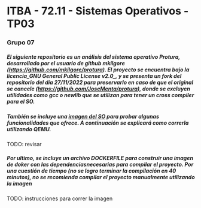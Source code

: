 # ITBA - 72.11 - Sistemas Operativos - TP03
### Grupo 07

##### El siguiente repositorio es un análisis del sistema operativo _Protura_, desarrollado por el usuario de github _mkilgore_ (https://github.com/mkilgore/protura). El proyecto se encuentra bajo la licencia_GNU General Public License v2.0_, y se presenta un fork del repositorio del día 27/11/2022 para preservarlo en caso de que el original se cancele (https://github.com/JoseMenta/protura), donde se excluyen utilidades como gcc o newlib que se utilizan para tener un cross compiler para el SO.

##### También se incluye una [imagen del SO](https://github.com/mkilgore/protura/releases/tag/v0.9.1) para probar algunas funcionalidades que ofrece. A continuación se explicará como correrla utilizando _QEMU_. 

TODO: revisar
##### Por ultimo, se incluye un archivo _DOCKERFILE_ para construir una imagen de doker con las dependenciasnecesarias para compilar el proyecto. Por una cuestión de tiempo (no se logro terminar la compilación en 40 minutos), no se recomienda compilar el proyecto manualmente utilizando la imagen


TODO: instrucciones para correr la imagen